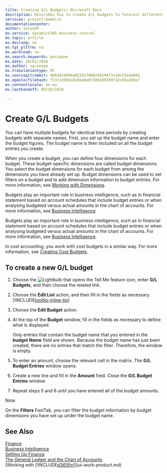 ```yaml
---
title: Creating G/L Budgets| Microsoft Docs
description: Describes hos to create G/L budgets to forecast different financial activities and assign dimensions for business intelligence purposes.
services: project-madeira
documentationcenter: 
author: SorenGP
ms.service: dynamics365-business-central
ms.topic: article
ms.devlang: na
ms.tgt_pltfrm: na
ms.workload: na
ms.search.keywords: postpone
ms.date: 10/01/2018
ms.author: sgroespe
ms.translationtype: HT
ms.sourcegitcommit: 9dbd92409ba02281f008246194f3ce0c53e4e001
ms.openlocfilehash: f1311d566a8166a8a8720bb09789f42c65a1b6e7
ms.contentlocale: en-au
ms.lasthandoff: 09/28/2018

---
```

# <a name="create-gl-budgets"></a>Create G/L Budgets
You can have multiple budgets for identical time periods by creating budgets with separate names. First, you set up the budget name and enter the budget figures. The budget name is then included on all the budget entries you create.  

 When you create a budget, you can define four dimensions for each budget. These budget-specific dimensions are called budget dimensions. You select the budget dimensions for each budget from among the dimensions you have already set up. Budget dimensions can be used to set filters on a budget and to add dimension information to budget entries. For more information, see [Working with Dimensions](finance-dimensions.md).

 Budgets play an important role in business intelligence, such as in financial statement based on account schedules that include budget entries or when analysing budgeted versus actual amounts in the chart of accounts. For more information, see [Business Intelligence](bi.md).

 Budgets play an important role in business intelligence, such as in financial statement based on account schedules that include budget entries or when analysing budgeted versus actual amounts in the chart of accounts. For more information, see [Business Intelligence](bi.md).

In cost accounting, you work with cost budgets in a similar way. For more information, see [Creating Cost Budgets](finance-create-cost-budgets.md).    

## <a name="to-create-a-new-gl-budget"></a>To create a new G/L budget  
1. Choose the ![Lightbulb that opens the Tell Me feature](media/ui-search/search_small.png "Tell me what you want to do") icon, enter **G/L Budgets**, and then choose the related link.  
2. Choose the **Edit List** action, and then fill in the fields as necessary. [!INCLUDE[tooltip-inline-tip](includes/tooltip-inline-tip_md.md)]  
3. Choose the **Edit Budget** action.
4. At the top of the **Budget** window, fill in the fields as necessary to define what is displayed.  

    Only entries that contain the budget name that you entered in the **budget Name** field are shown. Because the budget name has just been created, there are no entries that match the filter. Therefore, the window is empty.  
5. To enter an amount, choose the relevant cell in the matrix. The **G/L Budget Entries** window opens.  
6. Create a new line and fill in the **Amount** field. Close the **G/L Budget Entries** window.  
7. Repeat steps 5 and 6 until you have entered all of the budget amounts.  

> [!NOTE]  
>  On the **Filters** FastTab, you can filter the budget information by budget dimensions you have set up under the budget name.   

## <a name="see-also"></a>See Also
[Finance](finance.md)  
[Business Intelligence](bi.md)  
[Setting Up Finance](finance-setup-finance.md)  
[The General Ledger and the Chart of Accounts](finance-general-ledger.md)  
[Working with [!INCLUDE[d365fin](includes/d365fin_md.md)]](ui-work-product.md)  

